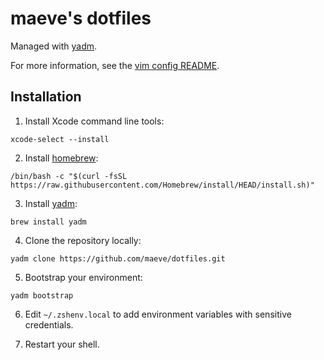 # maeve's dotfiles

Managed with [yadm](https://thelocehiliosan.github.io/yadm/).

For more information, see the [vim config README](.config/nvim/README.md).

## Installation

1. Install Xcode command line tools:

```console
xcode-select --install
```

2. Install [homebrew](https://brew.sh/):

```console
/bin/bash -c "$(curl -fsSL https://raw.githubusercontent.com/Homebrew/install/HEAD/install.sh)"
```

3. Install [yadm](https://yadm.io/):

```console
brew install yadm
```

4. Clone the repository locally:

```console
yadm clone https://github.com/maeve/dotfiles.git
```

5. Bootstrap your environment:

```console
yadm bootstrap
```

6. Edit `~/.zshenv.local` to add environment variables with sensitive credentials.

7. Restart your shell.
